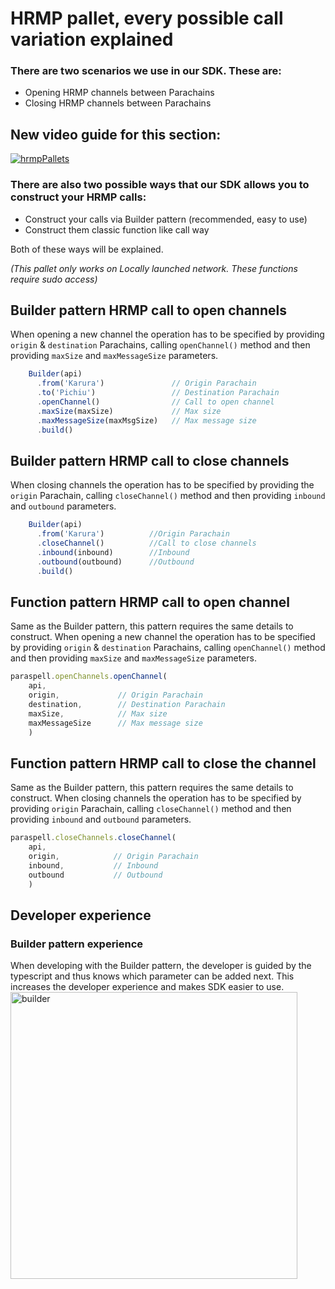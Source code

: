 # HRMP pallet, every possible call variation explained
### There are two scenarios we use in our SDK. These are:
- Opening HRMP channels between Parachains
- Closing HRMP channels between Parachains

## New video guide for this section:
[
![hrmpPallets](https://user-images.githubusercontent.com/55763425/238154733-cef698ac-f00f-4e74-8c4f-1e0d7cfe4059.png)
](https://youtu.be/8iXQZhyNrPM)

### There are also two possible ways that our SDK allows you to construct your HRMP calls:
- Construct your calls via Builder pattern (recommended, easy to use)
- Construct them classic function like call way

Both of these ways will be explained.

*(This pallet only works on Locally launched network. These functions require sudo access)*

## Builder pattern HRMP call to open channels
When opening a new channel the operation has to be specified by providing `origin` & `destination` Parachains, calling `openChannel()` method and then providing `maxSize` and `maxMessageSize` parameters.

```js
    Builder(api)
      .from('Karura')               // Origin Parachain
      .to('Pichiu')                 // Destination Parachain
      .openChannel()                // Call to open channel
      .maxSize(maxSize)             // Max size
      .maxMessageSize(maxMsgSize)   // Max message size
      .build()
```

## Builder pattern HRMP call to close channels
When closing channels the operation has to be specified by providing the `origin` Parachain, calling `closeChannel()` method and then providing `inbound` and `outbound` parameters.
```js
    Builder(api)
      .from('Karura')          //Origin Parachain
      .closeChannel()          //Call to close channels
      .inbound(inbound)        //Inbound
      .outbound(outbound)      //Outbound
      .build()
```

## Function pattern HRMP call to open channel
Same as the Builder pattern, this pattern requires the same details to construct. When opening a new channel the operation has to be specified by providing `origin` & `destination` Parachains, calling `openChannel()` method and then providing `maxSize` and `maxMessageSize` parameters.

```js
paraspell.openChannels.openChannel(
    api,
    origin,             // Origin Parachain
    destination,        // Destination Parachain
    maxSize,            // Max size
    maxMessageSize      // Max message size
    )

```
## Function pattern HRMP call to close the channel
Same as the Builder pattern, this pattern requires the same details to construct. When closing channels the operation has to be specified by providing `origin` Parachain, calling `closeChannel()` method and then providing `inbound` and `outbound` parameters.
```js
paraspell.closeChannels.closeChannel(
    api,              
    origin,            // Origin Parachain 
    inbound,           // Inbound
    outbound           // Outbound
    )

```

## Developer experience

### Builder pattern experience
When developing with the Builder pattern, the developer is guided by the typescript and thus knows which parameter can be added next. This increases the developer experience and makes SDK easier to use.
<img width="459" alt="builder" src="https://user-images.githubusercontent.com/55763425/214562882-dd1a052e-c420-4131-bb50-3b656fabd10c.png">
